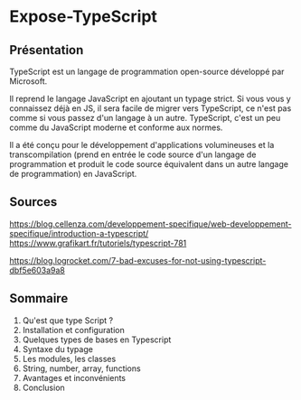 # Expose-TypeScript

## Présentation

TypeScript est un langage de programmation open-source développé par Microsoft.

Il reprend le langage JavaScript en ajoutant un typage strict. Si vous vous y connaissez déjà en JS, il sera facile de migrer vers TypeScript, ce n'est pas comme si vous passez d'un langage à un autre.
TypeScript, c'est un peu comme du JavaScript moderne et conforme aux normes.

Il a été conçu pour le développement d'applications volumineuses et la transcompilation (prend en entrée le code source d'un langage de programmation et produit le code source équivalent dans un autre langage de programmation) en JavaScript.

## Sources

https://blog.cellenza.com/developpement-specifique/web-developpement-specifique/introduction-a-typescript/
https://www.grafikart.fr/tutoriels/typescript-781

https://blog.logrocket.com/7-bad-excuses-for-not-using-typescript-dbf5e603a9a8

## Sommaire

1. Qu'est que type Script ?
2. Installation et configuration 
3. Quelques types de bases en Typescript
4. Syntaxe du typage
5. Les modules, les classes
6. String, number, array, functions
7. Avantages et inconvénients
8. Conclusion
